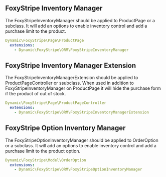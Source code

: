 ## FoxyStripe Inventory Manager
The FoxyStripeInventoryManager should be applied to ProductPage or a subclass.
It will add an options to enable inventory control and add a purchase limit to the product.
```yml
Dynamic\FoxyStripe\Page\ProductPage
  extensions:
    - Dynamic\FoxyStripe\ORM\FoxyStripeInventoryManager
```

## FoxyStripe Inventory Manager Extension
The FoxyStripeInventoryManagerExtension should be applied to ProductPageController or  ssubclass.
When used in addition to FoxyStripeInventoryManager on ProductPage it will hide the purchase form if the product of out of stock.
```yml
Dynamic\FoxyStripe\Page\ProductPageController
  extensions:
    - Dynamic\FoxyStripe\ORM\FoxyStripeInventoryManagerExtension
```

## FoxyStripe Option Inventory Manager
The FoxyStripeOptionInventoryManager should be applied to OrderOption or a subclass.
It will add an options to enable inventory control and add a purchase limit to the product option.
```yml
Dynamic\FoxyStripe\Model\OrderOption
  extensions:
    - Dynamic\FoxyStripe\ORM\FoxyStripeOptionInventoryManager
```

